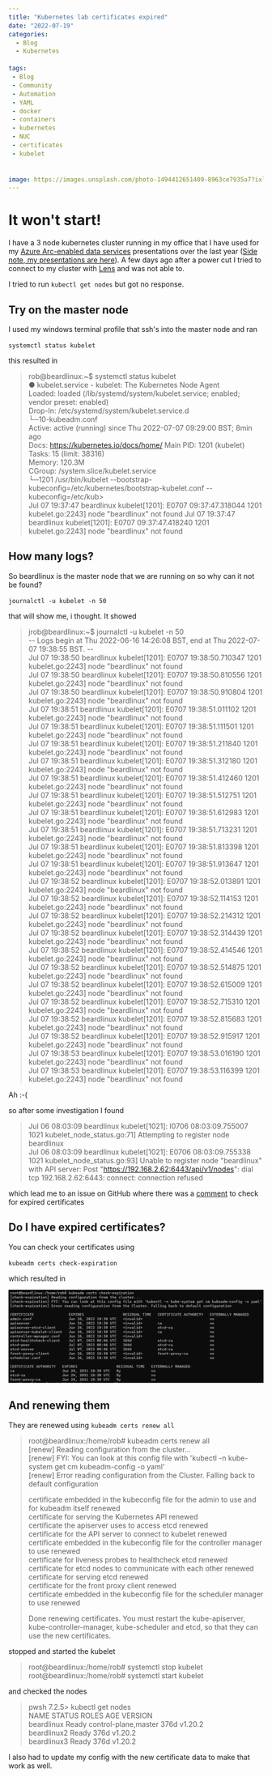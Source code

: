 ```yaml
---
title: "Kubernetes lab certificates expired"
date: "2022-07-19" 
categories:
  - Blog
  - Kubernetes

tags:
 - Blog
 - Community
 - Automation
 - YAML
 - docker
 - containers
 - kubernetes
 - NUC
 - certificates
 - kubelet


image: https://images.unsplash.com/photo-1494412651409-8963ce7935a7?ixlib=rb-1.2.1&ixid=MnwxMjA3fDB8MHxwaG90by1wYWdlfHx8fGVufDB8fHx8&auto=format&fit=crop&w=1470&q=80
---
```


# It won't start!

I have a 3 node kubernetes cluster running in my office that I have used for my [Azure Arc-enabled data services](https://azure.microsoft.com/en-gb/services/azure-arc/hybrid-data-services?WT.mc_id=DP-MVP-5002693) presentations over the last year ([Side note, my presentations are here](beard.media/presentations)). A few days ago after a power cut I tried to connect to my cluster with [Lens](https://k8slens.dev/) and was not able to.

I tried to run `kubectl get nodes` but got no response.

## Try on the master node

I used my windows terminal profile that ssh's into the master node and ran  

`systemctl status kubelet`

this resulted in

>rob@beardlinux:~$ systemctl status kubelet  
● kubelet.service - kubelet: The Kubernetes Node Agent  
     Loaded: loaded (/lib/systemd/system/kubelet.service; enabled; vendor preset: enabled)  
    Drop-In: /etc/systemd/system/kubelet.service.d  
             └─10-kubeadm.conf  
     Active: active (running) since Thu 2022-07-07 09:29:00 BST; 8min ago  
       Docs: https://kubernetes.io/docs/home/ 
   Main PID: 1201 (kubelet)  
      Tasks: 15 (limit: 38316)  
     Memory: 120.3M  
     CGroup: /system.slice/kubelet.service  
             └─1201 /usr/bin/kubelet --bootstrap-kubeconfig=/etc/kubernetes/bootstrap-kubelet.conf --kubeconfig=/etc/kub>  
Jul 07 19:37:47 beardlinux kubelet[1201]: E0707 09:37:47.318044    1201 kubelet.go:2243] node "beardlinux" not found 
Jul 07 19:37:47 beardlinux kubelet[1201]: E0707 09:37:47.418240    1201 kubelet.go:2243] node "beardlinux" not found  

## How many logs?

So beardlinux is the master node that we are running on so why can it not be found?  

`journalctl -u kubelet -n 50`  

that will show me, i thought. It showed

>jrob@beardlinux:~$ journalctl -u kubelet -n 50  
-- Logs begin at Thu 2022-06-16 14:26:08 BST, end at Thu 2022-07-07 19:38:55 BST. --  
Jul 07 19:38:50 beardlinux kubelet[1201]: E0707 19:38:50.710347    1201 kubelet.go:2243] node "beardlinux" not found  
Jul 07 19:38:50 beardlinux kubelet[1201]: E0707 19:38:50.810556    1201 kubelet.go:2243] node "beardlinux" not found  
Jul 07 19:38:50 beardlinux kubelet[1201]: E0707 19:38:50.910804    1201 kubelet.go:2243] node "beardlinux" not found  
Jul 07 19:38:51 beardlinux kubelet[1201]: E0707 19:38:51.011102    1201 kubelet.go:2243] node "beardlinux" not found  
Jul 07 19:38:51 beardlinux kubelet[1201]: E0707 19:38:51.111501    1201 kubelet.go:2243] node "beardlinux" not found  
Jul 07 19:38:51 beardlinux kubelet[1201]: E0707 19:38:51.211840    1201 kubelet.go:2243] node "beardlinux" not found  
Jul 07 19:38:51 beardlinux kubelet[1201]: E0707 19:38:51.312180    1201 kubelet.go:2243] node "beardlinux" not found  
Jul 07 19:38:51 beardlinux kubelet[1201]: E0707 19:38:51.412460    1201 kubelet.go:2243] node "beardlinux" not found  
Jul 07 19:38:51 beardlinux kubelet[1201]: E0707 19:38:51.512751    1201 kubelet.go:2243] node "beardlinux" not found  
Jul 07 19:38:51 beardlinux kubelet[1201]: E0707 19:38:51.612983    1201 kubelet.go:2243] node "beardlinux" not found  
Jul 07 19:38:51 beardlinux kubelet[1201]: E0707 19:38:51.713231    1201 kubelet.go:2243] node "beardlinux" not found  
Jul 07 19:38:51 beardlinux kubelet[1201]: E0707 19:38:51.813398    1201 kubelet.go:2243] node "beardlinux" not found  
Jul 07 19:38:51 beardlinux kubelet[1201]: E0707 19:38:51.913647    1201 kubelet.go:2243] node "beardlinux" not found  
Jul 07 19:38:52 beardlinux kubelet[1201]: E0707 19:38:52.013891    1201 kubelet.go:2243] node "beardlinux" not found  
Jul 07 19:38:52 beardlinux kubelet[1201]: E0707 19:38:52.114153    1201 kubelet.go:2243] node "beardlinux" not found  
Jul 07 19:38:52 beardlinux kubelet[1201]: E0707 19:38:52.214312    1201 kubelet.go:2243] node "beardlinux" not found  
Jul 07 19:38:52 beardlinux kubelet[1201]: E0707 19:38:52.314439    1201 kubelet.go:2243] node "beardlinux" not found  
Jul 07 19:38:52 beardlinux kubelet[1201]: E0707 19:38:52.414546    1201 kubelet.go:2243] node "beardlinux" not found  
Jul 07 19:38:52 beardlinux kubelet[1201]: E0707 19:38:52.514875    1201 kubelet.go:2243] node "beardlinux" not found  
Jul 07 19:38:52 beardlinux kubelet[1201]: E0707 19:38:52.615009    1201 kubelet.go:2243] node "beardlinux" not found  
Jul 07 19:38:52 beardlinux kubelet[1201]: E0707 19:38:52.715310    1201 kubelet.go:2243] node "beardlinux" not found  
Jul 07 19:38:52 beardlinux kubelet[1201]: E0707 19:38:52.815683    1201 kubelet.go:2243] node "beardlinux" not found  
Jul 07 19:38:52 beardlinux kubelet[1201]: E0707 19:38:52.915917    1201 kubelet.go:2243] node "beardlinux" not found  
Jul 07 19:38:53 beardlinux kubelet[1201]: E0707 19:38:53.016190    1201 kubelet.go:2243] node "beardlinux" not found  
Jul 07 19:38:53 beardlinux kubelet[1201]: E0707 19:38:53.116399    1201 kubelet.go:2243] node "beardlinux" not found  

Ah :-(

so after some investigation I found

> Jul 06 08:03:09 beardlinux kubelet[1021]: I0706 08:03:09.755007    1021 kubelet_node_status.go:71] Attempting to register node beardlinux  
Jul 06 08:03:09 beardlinux kubelet[1021]: E0706 08:03:09.755338    1021 kubelet_node_status.go:93] Unable to register node "beardlinux" with API server: Post "https://192.168.2.62:6443/api/v1/nodes": dial tcp 192.168.2.62:6443: connect: connection refused  

which lead me to an issue on GitHub where there was a [comment](https://github.com/kubernetes/kubeadm/issues/1026#issuecomment-768832968) to check for expired certificates

## Do I have expired certificates?

You can check your certificates using 

`kubeadm certs check-expiration`

which resulted in  

![expired-certs](/assets/uploads/2022/07/expired-certs.png)

## And renewing them

They are renewed using `kubeadm certs renew all`

>root@beardlinux:/home/rob# kubeadm certs renew all  
[renew] Reading configuration from the cluster...  
[renew] FYI: You can look at this config file with 'kubectl -n kube-system get cm kubeadm-config -o yaml'  
[renew] Error reading configuration from the Cluster. Falling back to default configuration  
>
>certificate embedded in the kubeconfig file for the admin to use and for kubeadm itself renewed  
certificate for serving the Kubernetes API renewed  
certificate the apiserver uses to access etcd renewed  
certificate for the API server to connect to kubelet renewed  
certificate embedded in the kubeconfig file for the controller manager to use renewed  
certificate for liveness probes to healthcheck etcd renewed  
certificate for etcd nodes to communicate with each other renewed  
certificate for serving etcd renewed  
certificate for the front proxy client renewed  
certificate embedded in the kubeconfig file for the scheduler manager to use renewed  
>
>Done renewing certificates. You must restart the kube-apiserver, kube-controller-manager, kube-scheduler and etcd, so that they can use the new certificates.

stopped and started the kubelet

> root@beardlinux:/home/rob# systemctl stop kubelet
> root@beardlinux:/home/rob# systemctl start kubelet

and checked the nodes

> pwsh 7.2.5> kubectl get nodes   
NAME          STATUS     ROLES                  AGE    VERSION   
beardlinux    Ready      control-plane,master   376d   v1.20.2   
beardlinux2   Ready      <none>                 376d   v1.20.2   
beardlinux3   Ready      <none>                 376d   v1.20.2   

I also had to update my config with the new certificate data to make that work as well.
